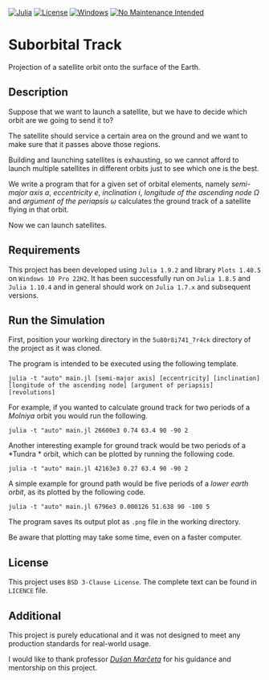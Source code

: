 [![Julia](https://img.shields.io/badge/Made%20with-Julia-9558B2?logo=julia&logoColor=white)](https://julialang.org/)
[![License](https://img.shields.io/badge/License-BSD_3--Clause-blue.svg)](https://opensource.org/licenses/BSD-3-Clause)
[![Windows](https://img.shields.io/badge/Windows-0078D6)](https://en.wikipedia.org/wiki/Windows_10)
[![No Maintenance Intended](http://unmaintained.tech/badge.svg)](http://unmaintained.tech/)

# Suborbital Track

Projection of a satellite orbit onto the surface of the Earth.

## Description

Suppose that we want to launch a satellite, but we have to decide which orbit are we going to send it to?

The satellite should service a certain area on the ground and we want to make sure that it passes above those regions.

Building and launching satellites is exhausting, so we cannot afford to launch multiple satellites in different orbits just to see which one is the best.

We write a program that for a given set of orbital elements, namely *semi-major axis* $a$, *eccentricity* $e$, *inclination* $i$, *longitude of the ascending node* $\Omega$ and *argument of the periapsis* $\omega$ calculates the ground track of a satellite flying in that orbit.

Now we can launch satellites.

## Requirements

This project has been developed using `Julia 1.9.2` and library `Plots 1.40.5` on `Windows 10 Pro 22H2`. It has been successfully run on `Julia 1.8.5` and `Julia 1.10.4` and in general should work on `Julia 1.7.x` and subsequent versions.

## Run the Simulation

First, position your working directory in the `5u80r8i741_7r4ck` directory of the project as it was cloned.

The program is intended to be executed using the following template.
```
julia -t "auto" main.jl [semi-major axis] [eccentricity] [inclination] [longitude of the ascending node] [argument of periapsis] [revolutions]
```
For example, if you wanted to calculate ground track for two periods of a *Molniya* orbit you would run the following.
```
julia -t "auto" main.jl 26600e3 0.74 63.4 90 -90 2
```
Another interesting example for ground track would be two periods of a *Tundra * orbit, which can be plotted by running the following code.
```
julia -t "auto" main.jl 42163e3 0.27 63.4 90 -90 2
```
A simple example for ground path would be five periods of a *lower earth orbit*, as its plotted by the following code.
```
julia -t "auto" main.jl 6796e3 0.000126 51.638 90 -100 5
```
The program saves its output plot as `.png` file in the working directory.

Be aware that plotting may take some time, even on a faster computer.

## License

This project uses `BSD 3-Clause License`.
The complete text can be found in `LICENCE` file.

## Additional

This project is purely educational and it was not designed to meet any production standards for real-world usage.

I would like to thank professor [*Dušan Marčeta*](https://poincare.matf.bg.ac.rs/~dusan.marceta/) for his guidance and mentorship on this project.

<!-- полупречник Земље - 6378km
молния a=26600e3, e=0.74, i=63.4, omega=-90
тундра a=42163e3, e=0.27, i=63.4, omega=-90
супертундра a=42163e3, e=0.423, i=63.4, omega=-90
лупус a=29991.5e3, e=0.6, i=63.4, omega=-90
вирго a=20260.2, e=0.66085, i=, omega=-90
вест a=20267.1, e=0, i=75, omega=0
гео a=42163e3, e=0, i=0, omega=0
нзо0 a=8000e3, e=0, i=30, omega=30
нзо1 a=6796e3, e=0.000126, i=51.638, omega=-100

julia -t "auto" main.jl 29991.5e3 0.6 63.4 45 -90 2  -->